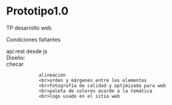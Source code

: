 # Prototipo1.0
TP desarrollo web

Condiciones faltantes

api rest desde js
<br>
Diseño: <br>checar<br>
        
				alineación
			    <br>orden y márgenes entre los elementos
			    <br>fotografía de calidad y optimizada para web
				<br>paleta de colores acorde a la temática
				<br>logo usado en el sitio web
